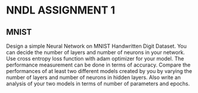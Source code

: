 # NNDL ASSIGNMENT 1
## MNIST 
Design a simple Neural Network on MNIST Handwritten Digit Dataset. You can
decide the number of layers and number of neurons in your network. Use cross
entropy loss function with adam optimizer for your model. The performance
measurement can be done in terms of accuracy. Compare the performances of
at least two different models created by you by varying the number of layers
and number of neurons in hidden layers. Also write an analysis of your two
models in terms of number of parameters and epochs.

